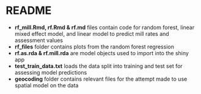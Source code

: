 # README 

- **rf_mill.Rmd, rf.Rmd & rf.md** files contain code for random forest, linear mixed effect model, and linear model to predict mill rates and assessment values
- **rf_files** folder contains plots from the random forest regression
- **rf.as.rda & rf.mill.rda** are model objects used to import into the shiny app
- **test_train_data.txt** loads the data split into training and test set for assessing model predictions
- **geocoding** folder contains relevant files for the attempt made to use spatial model on the data
